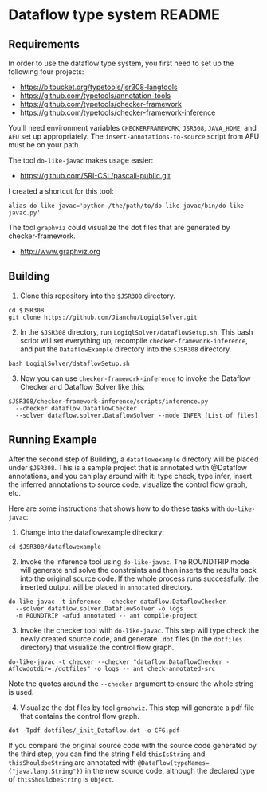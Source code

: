 Dataflow type system README
===========================

Requirements
------------

In order to use the dataflow type system, you first need to set up the
following four projects:

- https://bitbucket.org/typetools/jsr308-langtools
- https://github.com/typetools/annotation-tools
- https://github.com/typetools/checker-framework
- https://github.com/typetools/checker-framework-inference

You'll need environment variables `CHECKERFRAMEWORK`, `JSR308`,
`JAVA_HOME`, and `AFU` set up appropriately.
The `insert-annotations-to-source` script from AFU must be on your path.

The tool `do-like-javac` makes usage easier:

- https://github.com/SRI-CSL/pascali-public.git                                        

I created a shortcut for this tool:

```
alias do-like-javac='python /the/path/to/do-like-javac/bin/do-like-javac.py'
```

The tool `graphviz` could visualize the dot files that are generated by checker-framework.

- http://www.graphviz.org


Building
--------

1. Clone this repository into the `$JSR308` directory.

  ```
  cd $JSR308
  git clone https://github.com/Jianchu/LogiqlSolver.git
  ```

2. In the `$JSR308` directory, run
`LogiqlSolver/dataflowSetup.sh`. This bash script will set everything
up, recompile `checker-framework-inference`, and put the
`DataflowExample` directory into the `$JSR308` directory.

  ```
  bash LogiqlSolver/dataflowSetup.sh
  ```

3. Now you can use `checker-framework-inference` to invoke the
Dataflow Checker and Dataflow Solver like this:

  ```
  $JSR308/checker-framework-inference/scripts/inference.py
    --checker dataflow.DataflowChecker
    --solver dataflow.solver.DataflowSolver --mode INFER [List of files]
  ```


Running Example
---------------

After the second step of Building, a `dataflowexample` directory will be
placed under `$JSR308`.  This is a sample project that is annotated with
@Dataflow annotations, and you can play around with it: type check,
type infer, insert the inferred annotations to source code, visualize the control flow graph, etc.

Here are some instructions that shows how to do these tasks with
`do-like-javac`:

1. Change into the dataflowexample directory:

  ```
  cd $JSR308/dataflowexample
  ```

2. Invoke the inference tool using `do-like-javac`.
The ROUNDTRIP mode will generate and solve the constraints 
and then inserts the results back into the original source code. 
If the whole process runs successfully, the inserted output will be placed in `annotated` directory.

  ```
  do-like-javac -t inference --checker dataflow.DataflowChecker
    --solver dataflow.solver.DataflowSolver -o logs 
    -m ROUNDTRIP -afud annotated -- ant compile-project
  ```

3. Invoke the checker tool with `do-like-javac`.
This step will type check the newly created source code, and generate
`.dot` files (in the `dotfiles` directory) that visualize the
control flow graph.

  ```
  do-like-javac -t checker --checker "dataflow.DataflowChecker -Aflowdotdir=./dotfiles" -o logs -- ant check-annotated-src
  ```
  Note the quotes around the `--checker` argument to ensure the
whole string is used.


4. Visualize the dot files by tool `graphviz`. This step will generate a pdf file that contains the control flow graph.

  ```
  dot -Tpdf dotfiles/_init_Dataflow.dot -o CFG.pdf
  ```

If you compare the original source code with the source code generated
by the third step, you can find the string field
`thisIsString` and `thisShouldbeString` are annotated with
`@DataFlow(typeNames={"java.lang.String"})` in the new source code, although the declared type of `thisShouldbeString` is `Object`.
